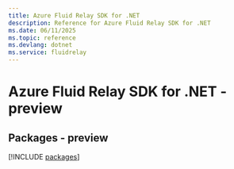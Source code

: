 ```yaml
---
title: Azure Fluid Relay SDK for .NET
description: Reference for Azure Fluid Relay SDK for .NET
ms.date: 06/11/2025
ms.topic: reference
ms.devlang: dotnet
ms.service: fluidrelay
---
```

# Azure Fluid Relay SDK for .NET - preview
## Packages - preview
[!INCLUDE [packages](fluid-relay-index.md)]